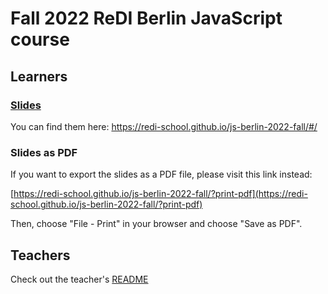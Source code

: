 # Fall 2022 ReDI Berlin JavaScript course

## Learners

### [Slides](https://redi-school.github.io/js-berlin-2022-fall/#/)

You can find them here: https://redi-school.github.io/js-berlin-2022-fall/#/

### Slides as PDF

If you want to export the slides as a PDF file, please visit this link instead:

[https://redi-school.github.io/js-berlin-2022-fall/?print-pdf](https://redi-school.github.io/js-berlin-2022-fall/?print-pdf)

Then, choose "File - Print" in your browser and choose "Save as PDF".

## Teachers

Check out the teacher's [README](README-teachers.md)

